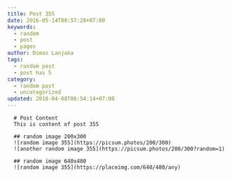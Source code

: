 ```yaml
---
title: Post 355
date: 2016-05-14T00:57:28+07:00
keywords:
  - random
  - post
  - pages
author: Dimas Lanjaka
tags:
  - random post
  - post has 5
category:
  - random post
  - uncategorized
updated: 2016-04-08T06:54:14+07:00
---
```


      # Post Content
      This is content of post 355

      ## random image 200x300
      ![random image 355](https://picsum.photos/200/300)
      ![another random image 355](https://picsum.photos/200/300?random=1)

      ## random image 640x480
      ![random image 355](https://placeimg.com/640/480/any)
      